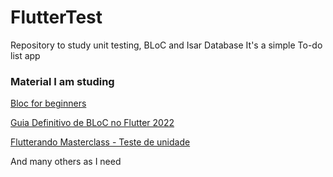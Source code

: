 # FlutterTest
Repository to study unit testing, BLoC and Isar Database
It's a simple To-do list app

### Material I am studing
[Bloc for beginners](https://medium.com/flutter-community/flutter-bloc-for-beginners-839e22adb9f5)

[Guia Definitivo de BLoC no Flutter 2022](https://youtu.be/UukgrBIf3Cc?si=7pXtZJjUKV7FDPdG)

[Flutterando Masterclass - Teste de unidade](https://masterclass.flutterando.com.br/public/products/94222fd5-92e5-4890-8e87-455ef4346858)

And many others as I need
